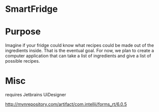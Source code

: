 # SmartFridge

# Purpose

Imagine if your fridge could know what recipes could be made out of the ingredients inside. That is the eventual goal. For now, we plan to create a computer application that can take a list of ingredients and give a list of possible recipes. 

# Misc

requires Jetbrains UiDesigner

http://mvnrepository.com/artifact/com.intellij/forms_rt/6.0.5